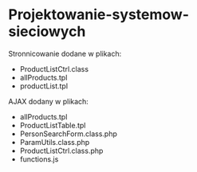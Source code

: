 # Projektowanie-systemow-sieciowych
Stronnicowanie dodane w plikach:
- ProductListCtrl.class
- allProducts.tpl
- productList.tpl

AJAX dodany w plikach:
- allProducts.tpl
- ProductListTable.tpl
- PersonSearchForm.class.php
- ParamUtils.class.php
- ProductListCtrl.class.php
- functions.js
